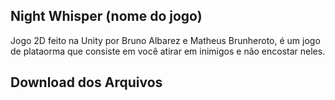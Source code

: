## Night Whisper (nome do jogo)

Jogo 2D feito na Unity por Bruno Albarez e Matheus Brunheroto, é um jogo de plataorma que consiste em você atirar em inimigos e não encostar neles.

## Download dos Arquivos


